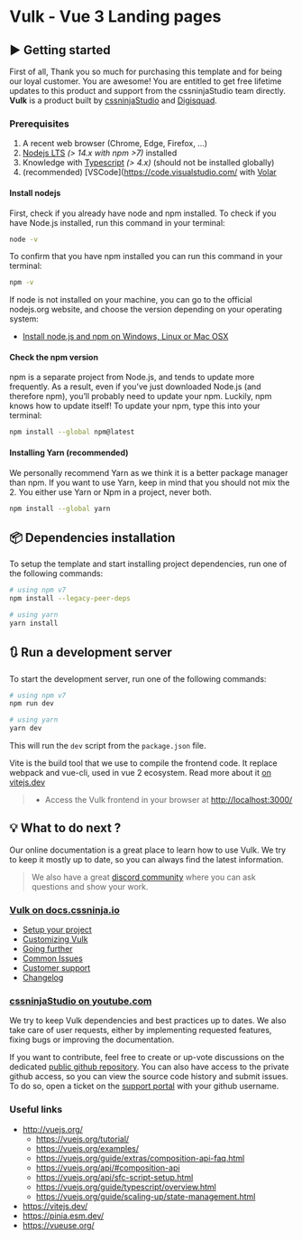 # Vulk - Vue 3 Landing pages
## ▶️ Getting started

First of all, Thank you so much for purchasing this template and for being our loyal customer. You are awesome! You are entitled to get free lifetime updates to this product and support from the cssninjaStudio team directly. **Vulk** is a product built by [cssninjaStudio](https://cssninja.io/) and [Digisquad](https://digisquad.io/).

### Prerequisites

1. A recent web browser (Chrome, Edge, Firefox, ...)
2. [Nodejs LTS](https://nodejs.org/en/) _(> 14.x with npm >7)_ installed
3. Knowledge with [Typescript](https://github.com/microsoft/typescript) _(> 4.x)_ (should not be installed globally)
4. (recommended) [VSCode](https://code.visualstudio.com/ with [Volar](https://marketplace.visualstudio.com/items?itemName=johnsoncodehk.volar)

#### Install nodejs

First, check if you already have node and npm installed. To check if you have Node.js installed, run this command in your terminal:

```bash
node -v
```

To confirm that you have npm installed you can run this command in your terminal:

```bash
npm -v
```

If node is not installed on your machine, you can go to the official nodejs.org website, and choose the version depending on your operating system:

- <a href="https://nodejs.org/en/download/" target="_blank">Install node.js and npm on Windows, Linux or Mac OSX</a>

#### Check the npm version

npm is a separate project from Node.js, and tends to update more frequently. As a result, even if you’ve just downloaded Node.js (and therefore npm), you’ll probably need to update your npm. Luckily, npm knows how to update itself! To update your npm, type this into your terminal:

```bash
npm install --global npm@latest
```

#### Installing Yarn (recommended)

We personally recommend Yarn as we think it is a better package manager than npm. If you want to use Yarn, keep in mind that you should not mix the 2. You either use Yarn or Npm in a project, never both.

```bash
npm install --global yarn
```

## 📦 Dependencies installation

To setup the template and start installing project dependencies, run one of the following commands:

```bash
# using npm v7
npm install --legacy-peer-deps

# using yarn
yarn install
```

## 🔃 Run a development server

To start the development server, run one of the following commands:

```bash
# using npm v7
npm run dev

# using yarn
yarn dev
```

This will run the `dev` script from the `package.json` file.

Vite is the build tool that we use to compile the frontend code.
It replace webpack and vue-cli, used in vue 2 ecosystem.
Read more about it [on vitejs.dev](https://vitejs.dev/)

> - Access the Vulk frontend in your browser at [http://localhost:3000/](http://localhost:3000/)

## 💡 What to do next ?

Our online documentation is a great place to learn how to use Vulk.
We try to keep it mostly up to date, so you can always find the latest information.

> We also have a great [discord community](http://discord.cssninja.io/) where you can ask questions and show your work.

### [Vulk on docs.cssninja.io](https://docs.cssninja.io/vulk?utm_source=readme)

- [Setup your project](https://docs.cssninja.io/vulk/documentation/setup-your-project.html?utm_source=readme)
- [Customizing Vulk](https://docs.cssninja.io/vulk/documentation/customizing-vulk.html?utm_source=readme)
- [Going further](https://docs.cssninja.io/vulk/documentation/going-further.html?utm_source=readme)
- [Common Issues](https://docs.cssninja.io/vulk/documentation/common-issues.html?utm_source=readme)
- [Customer support](https://docs.cssninja.io/vulk/documentation/customer-support.html?utm_source=readme)
- [Changelog](https://docs.cssninja.io/vulk/documentation/changelog.html?utm_source=readme)

### [cssninjaStudio on youtube.com](https://www.youtube.com/channel/UCySf97KnXg9IvVeSeEvF-wQ)

We try to keep Vulk dependencies and best practices up to dates. We also take care of user requests, either by implementing requested features, fixing bugs or improving the documentation.

If you want to contribute, feel free to create or up-vote discussions on the dedicated [public github repository](https://github.com/cssninjaStudio/vulk-public/discussions). You can also have access to the private github access, so you can view the source code history and submit issues. To do so, open a ticket on the [support portal](https://support.cssninja.io) with your github username.

### Useful links

- http://vuejs.org/
  - https://vuejs.org/tutorial/
  - https://vuejs.org/examples/
  - https://vuejs.org/guide/extras/composition-api-faq.html
  - https://vuejs.org/api/#composition-api
  - https://vuejs.org/api/sfc-script-setup.html
  - https://vuejs.org/guide/typescript/overview.html
  - https://vuejs.org/guide/scaling-up/state-management.html
- https://vitejs.dev/
- https://pinia.esm.dev/
- https://vueuse.org/
